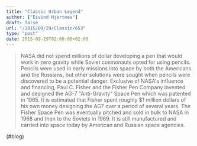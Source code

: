 ```yaml
---
title: "Classic Urban Legend"
author: ["Eivind Hjertnes"]
draft: false
url: "/2015/09/29/Classic/653"
type: "post"
date: 2015-09-29T02:00:00+02:00
---
```


> NASA did not spend millions of dollar developing a pen that would work
> in zero gravity while Soviet cosmonauts opted for using pencils.
> Pencils were used in early missions into space by both the Americans
> and the Russians, but other solutions were sought when pencils were
> discovered to be a potential danger. Exclusive of NASA's influence and
> financing, Paul C. Fisher and the Fisher Pen Company invented and
> designed the AG-7 "Anti-Gravity" Space Pen which was patented in 1965.
> It is estimated that Fisher spent roughly $1 million dollars of his
> own money designing the AG7 over a period of several years. The Fisher
> Space Pen was eventually pitched and sold in bulk to NASA in 1968 and
> then to the Soviets in 1969. It is still manufactured and carried into
> space today by American and Russian space agencies.

(#blog)
